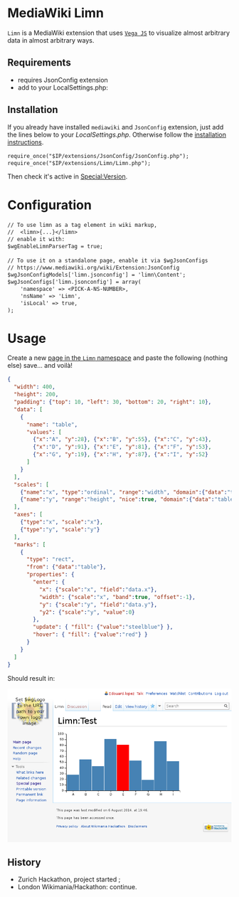 MediaWiki Limn
==============

`Limn` is a MediaWiki extension that uses [`Vega JS`](https://github.com/trifacta/vega) to visualize almost arbitrary data in almost arbitrary ways.

## Requirements

* requires JsonConfig extension
* add to your LocalSettings.php:

## Installation

If you already have installed `mediawiki` and `JsonConfig` extension, just add the lines below to your _LocalSettings.php_. Otherwise follow the [installation instructions](https://www.mediawiki.org/wiki/Manual:Installing_MediaWiki).

```
require_once("$IP/extensions/JsonConfig/JsonConfig.php");
require_once("$IP/extensions/Limn/Limn.php");
```

Then check it's active in [Special:Version](http://wiki.example.com/index.php/Special:Version).

# Configuration

```
// To use limn as a tag element in wiki markup, 
// 	<limn>{...}</limn>
// enable it with:
$wgEnableLimnParserTag = true;

// To use it on a standalone page, enable it via $wgJsonConfigs
// https://www.mediawiki.org/wiki/Extension:JsonConfig
$wgJsonConfigModels['limn.jsonconfig'] = 'limn\Content';
$wgJsonConfigs['limn.jsonconfig'] = array(
	'namespace' => <PICK-A-NS-NUMBER>,
	'nsName' => 'Limn',
	'isLocal' => true,
);
```

# Usage

Create a new [page in the `Limn` namespace](http://wiki.example.com/index.php/Limn:TestPage) and paste the following (nothing else) save… and voilà!


```json
{
  "width": 400,
  "height": 200,
  "padding": {"top": 10, "left": 30, "bottom": 20, "right": 10},
  "data": [
    {
      "name": "table",
      "values": [
        {"x":"A", "y":28}, {"x":"B", "y":55}, {"x":"C", "y":43},
        {"x":"D", "y":91}, {"x":"E", "y":81}, {"x":"F", "y":53},
        {"x":"G", "y":19}, {"x":"H", "y":87}, {"x":"I", "y":52}
      ]
    }
  ],
  "scales": [
    {"name":"x", "type":"ordinal", "range":"width", "domain":{"data":"table", "field":"data.x"}},
    {"name":"y", "range":"height", "nice":true, "domain":{"data":"table", "field":"data.y"}}
  ],
  "axes": [
    {"type":"x", "scale":"x"},
    {"type":"y", "scale":"y"}
  ],
  "marks": [
    {
      "type": "rect",
      "from": {"data":"table"},
      "properties": {
        "enter": {
          "x": {"scale":"x", "field":"data.x"},
          "width": {"scale":"x", "band":true, "offset":-1},
          "y": {"scale":"y", "field":"data.y"},
          "y2": {"scale":"y", "value":0}
        },
        "update": { "fill": {"value":"steelblue"} },
        "hover": { "fill": {"value":"red"} }
      }
    }
  ]
}
```

Should result in:

![preview](preview.png)

## History 

* Zurich Hackathon, project started ;
* London Wikimania/Hackathon: continue.
